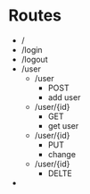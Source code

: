 # Routes

- / 
- /login
- /logout
- /user
    - /user
        - POST
        - add user  
    - /user/{id}
        - GET
        - get user
    - /user/{id}
        - PUT
        - change
    - /user/{id}
        - DELTE
- 
